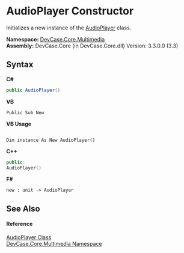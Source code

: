 # AudioPlayer Constructor 
 

Initializes a new instance of the <a href="T_DevCase_Core_Multimedia_AudioPlayer">AudioPlayer</a> class.

**Namespace:**&nbsp;<a href="N_DevCase_Core_Multimedia">DevCase.Core.Multimedia</a><br />**Assembly:**&nbsp;DevCase.Core (in DevCase.Core.dll) Version: 3.3.0.0 (3.3)

## Syntax

**C#**<br />
``` C#
public AudioPlayer()
```

**VB**<br />
``` VB
Public Sub New
```

**VB Usage**<br />
``` VB Usage

Dim instance As New AudioPlayer()
```

**C++**<br />
``` C++
public:
AudioPlayer()
```

**F#**<br />
``` F#
new : unit -> AudioPlayer
```


## See Also


#### Reference
<a href="T_DevCase_Core_Multimedia_AudioPlayer">AudioPlayer Class</a><br /><a href="N_DevCase_Core_Multimedia">DevCase.Core.Multimedia Namespace</a><br />